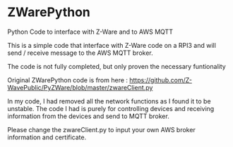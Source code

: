 # ZWarePython
Python Code to interface with Z-Ware and to AWS MQTT

This is a simple code that interface with Z-Ware code on a RPI3 and will send / receive message to the AWS MQTT broker.

The code is not fully completed, but only proven the necessary funtionality

Original ZWarePython code is from here : https://github.com/Z-WavePublic/PyZWare/blob/master/zwareClient.py

In my code, I had removed all the network functions as I found it to be unstable. The code I had is purely for controlling devices
and receiving information from the devices and send to MQTT broker.

Please change the zwareClient.py to input your own AWS broker information and certificate.

